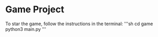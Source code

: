# Game Project

To star the game, follow the instructions in the terminal:
'''sh
cd game
python3 main.py
'''
